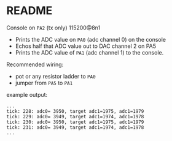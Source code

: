 # README

Console on `PA2` (tx only)  115200@8n1

* Prints the ADC value on `PA0` (adc channel 0) on the console
* Echos half that ADC value out to DAC channel 2 on PA5
* Prints the ADC value of `PA1` (adc channel 1) to the console.

Recommended wiring:
* pot or any resistor ladder to `PA0`
* jumper from `PA5` to `PA1`

example output:

    ...
    tick: 228: adc0= 3950, target adc1=1975, adc1=1979
    tick: 229: adc0= 3949, target adc1=1974, adc1=1978
    tick: 230: adc0= 3950, target adc1=1975, adc1=1979
    tick: 231: adc0= 3949, target adc1=1974, adc1=1978
    ...
